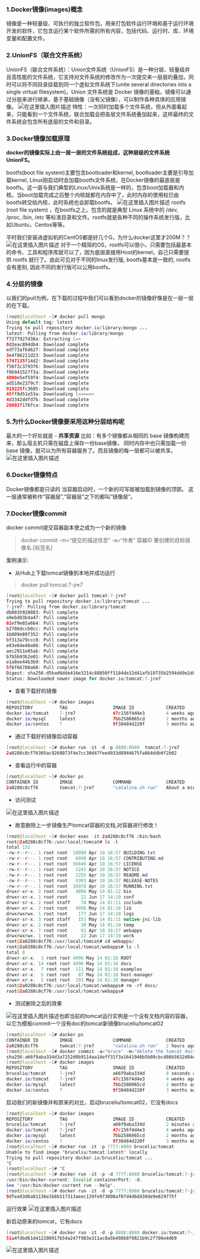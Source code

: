 ### 1.Docker镜像(images)概念

镜像是一种轻量级、可执行的独立软件包，用来打包软件运行环境和基于运行环境开发的软件，它包含运行某个软件所需的所有内容，包括代码、运行时、库、环境变量和配置文件。

### 2.UnionFS（联合文件系统）

UnionFS（联合文件系统）：Union文件系统（UnionFS）是一种分层、轻量级并且高性能的文件系统，它支持对文件系统的修改作为一次提交来一层层的叠加，同时可以将不同目录挂载到同一个虚拟文件系统下(unite several directories into a single virtual filesystem)。Union 文件系统是 Docker 镜像的基础。镜像可以通过分层来进行继承，基于基础镜像（没有父镜像），可以制作各种具体的应用镜像。
![在这里插入图片描述](https://img-blog.csdnimg.cn/20190728183733291.png?x-oss-process=image/watermark,type_ZmFuZ3poZW5naGVpdGk,shadow_10,text_aHR0cHM6Ly9ibG9nLmNzZG4ubmV0L0JydWNlTGl1X2NvZGU=,size_16,color_FFFFFF,t_70)
特性：一次同时加载多个文件系统，但从外面看起来，只能看到一个文件系统，联合加载会把各层文件系统叠加起来，这样最终的文件系统会包含所有底层的文件和目录。

### 3.Docker镜像加载原理

**docker的镜像实际上由一层一层的文件系统组成，这种层级的文件系统UnionFS。**

bootfs(boot file system)主要包含bootloader和kernel, bootloader主要是引导加载kernel, Linux刚启动时会加载bootfs文件系统，在Docker镜像的最底层是bootfs。这一层与我们典型的Linux/Unix系统是一样的，包含boot加载器和内核。当boot加载完成之后整个内核就都在内存中了，此时内存的使用权已由bootfs转交给内核，此时系统也会卸载bootfs。
![在这里插入图片描述](https://img-blog.csdnimg.cn/20190728183811559.png?x-oss-process=image/watermark,type_ZmFuZ3poZW5naGVpdGk,shadow_10,text_aHR0cHM6Ly9ibG9nLmNzZG4ubmV0L0JydWNlTGl1X2NvZGU=,size_16,color_FFFFFF,t_70)
rootfs (root file system) ，在bootfs之上。包含的就是典型 Linux 系统中的 /dev, /proc, /bin, /etc 等标准目录和文件。rootfs就是各种不同的操作系统发行版，比如Ubuntu，Centos等等。  

平时我们安装进虚拟机的CentOS都是好几个G，为什么docker这里才200M？？
![在这里插入图片描述](https://img-blog.csdnimg.cn/20190728184313118.png?x-oss-process=image/watermark,type_ZmFuZ3poZW5naGVpdGk,shadow_10,text_aHR0cHM6Ly9ibG9nLmNzZG4ubmV0L0JydWNlTGl1X2NvZGU=,size_16,color_FFFFFF,t_70)
对于一个精简的OS，rootfs可以很小，只需要包括最基本的命令、工具和程序库就可以了，因为底层直接用Host的kernel，自己只需要提供 rootfs 就行了。由此可见对于不同的linux发行版, bootfs基本是一致的, rootfs会有差别, 因此不同的发行版可以公用bootfs。

### 4.分层的镜像
以我们的pull为例，在下载的过程中我们可以看到docker的镜像好像是在一层一层的在下载。
```java
[root@localhost ~]# docker pull mongo
Using default tag: latest
Trying to pull repository docker.io/library/mongo ... 
latest: Pulling from docker.io/library/mongo
f7277927d38a: Extracting [=>                                                 ] 1.376 MB/43.92 MB
8d3eac894db4: Download complete 
edf72af6d627: Download complete 
3e4f86211d23: Download complete 
5747135f14d2: Download complete 
f56f2c3793f6: Download complete 
f8b941527f3a: Download complete 
4000e5ef59f4: Download complete 
ad518e2379cf: Download complete 
919225fc3685: Download complete 
45ff8d51e53a: Downloading [=====>                                             ] 12.43 MB/104.8 MB
4d3342ddfd7b: Download complete 
26002f176fca: Download complete 
```
### 5.为什么Docker镜像要采用这种分层结构呢
最大的一个好处就是 - **共享资源**
比如：有多个镜像都从相同的 base 镜像构建而来，那么宿主机只需在磁盘上保存一份base镜像，
同时内存中也只需加载一份 base 镜像，就可以为所有容器服务了。而且镜像的每一层都可以被共享。
![在这里插入图片描述](https://img-blog.csdnimg.cn/20190728184521905.png?x-oss-process=image/watermark,type_ZmFuZ3poZW5naGVpdGk,shadow_10,text_aHR0cHM6Ly9ibG9nLmNzZG4ubmV0L0JydWNlTGl1X2NvZGU=,size_16,color_FFFFFF,t_70)
### 6.Docker镜像特点
Docker镜像都是只读的 当容器启动时，一个新的可写层被加载到镜像的顶部。 这一层通常被称作“容器层”,“容器层”之下的都叫“镜像层”。
### 7.Docker镜像commit
docker commit提交容器副本使之成为一个新的镜像
>docker commit -m=“提交的描述信息” -a=“作者” 容器ID 要创建的目标镜像名:[标签名]

案例演示:
- 从Hub上下载tomcat镜像到本地并成功运行
>docker pull tomcat:7-jre7

```java
[root@localhost ~]# docker pull tomcat:7-jre7
Trying to pull repository docker.io/library/tomcat ... 
7-jre7: Pulling from docker.io/library/tomcat
db0035920883: Pull complete 
a9ebd83b4a47: Pull complete 
02ef9e65a664: Pull complete 
b2786dccb0cc: Pull complete 
1b809e89f352: Pull complete 
bf313a79ccc8: Pull complete 
e03e64e40a06: Pull complete 
aec2911e85ab: Pull complete 
b7b5b93b2e01: Pull complete 
e1a8ee44b3b9: Pull complete 
5f6f66788a60: Pull complete 
Digest: sha256:d5bad6dde416e3214c88850ff1184de32d41afb10735b2594dd9e2d8f001fdcd
Status: Downloaded newer image for docker.io/tomcat:7-jre7
```
- 查看下载好的镜像
```java
[root@localhost ~]# docker images
REPOSITORY          TAG                 IMAGE ID            CREATED             SIZE
docker.io/tomcat    7-jre7              47c156f4d4e3        4 weeks ago         359 MB
docker.io/mysql     latest              7bb2586065cd        2 months ago        477 MB
docker.io/centos    7                   9f38484d220f        3 months ago        202 MB
```
- 通过下载好的镜像启动容器
```java
[root@localhost ~]# docker run -it -d -p 8888:8080  tomcat:7-jre7
2a0288c8cf76305ac9268073f4e7cc30d47fee4033d8944675fa864ddb0f2b02
```
- 查看运行中的容器
```java
[root@localhost ~]# docker ps 
CONTAINER ID        IMAGE               COMMAND             CREATED              STATUS              PORTS                    NAMES
2a0288c8cf76        tomcat:7-jre7       "catalina.sh run"   About a minute ago   Up About a minute   0.0.0.0:8888->8080/tcp   optimistic_nobel
```
- 访问测试

![在这里插入图片描述](https://img-blog.csdnimg.cn/20190728204251711.png?x-oss-process=image/watermark,type_ZmFuZ3poZW5naGVpdGk,shadow_10,text_aHR0cHM6Ly9ibG9nLmNzZG4ubmV0L0JydWNlTGl1X2NvZGU=,size_16,color_FFFFFF,t_70)
- 故意删除上一步镜像生产tomcat容器的文档,对容器进行修改！
```java
[root@localhost ~]# docker exec -it 2a0288c8cf76 /bin/bash
root@2a0288c8cf76:/usr/local/tomcat# ls -l
total 132
-rw-r--r--. 1 root root  18099 Apr 10 16:57 BUILDING.txt
-rw-r--r--. 1 root root   6090 Apr 10 16:57 CONTRIBUTING.md
-rw-r--r--. 1 root root  56846 Apr 10 16:57 LICENSE
-rw-r--r--. 1 root root   1241 Apr 10 16:57 NOTICE
-rw-r--r--. 1 root root   3255 Apr 10 16:57 README.md
-rw-r--r--. 1 root root   9365 Apr 10 16:57 RELEASE-NOTES
-rw-r--r--. 1 root root  16978 Apr 10 16:57 RUNNING.txt
drwxr-xr-x. 2 root root   4096 May 14 01:12 bin
drwxr-xr-x. 1 root root     22 Jun 17 14:10 conf
drwxr-sr-x. 2 root staff    78 May 14 01:11 include
drwxr-xr-x. 2 root root   4096 May 14 01:10 lib
drwxrwxrwx. 1 root root    177 Jun 17 14:10 logs
drwxr-sr-x. 3 root staff   151 May 14 01:11 native-jni-lib
drwxr-xr-x. 2 root root     30 May 14 01:10 temp
drwxr-xr-x. 7 root root     81 Apr 10 16:57 webapps
drwxrwxrwx. 1 root root     22 Jun 17 14:10 work
root@2a0288c8cf76:/usr/local/tomcat# cd webapps/
root@2a0288c8cf76:/usr/local/tomcat/webapps# ls -l
total 8
drwxr-xr-x.  3 root root 4096 May 14 01:10 ROOT
drwxr-xr-x. 14 root root 4096 May 14 01:10 docs
drwxr-xr-x.  7 root root  111 May 14 01:10 examples
drwxr-xr-x.  5 root root   87 May 14 01:10 host-manager
drwxr-xr-x.  5 root root  103 May 14 01:10 manager
root@2a0288c8cf76:/usr/local/tomcat/webapps# rm -rf docs/
root@2a0288c8cf76:/usr/local/tomcat/webapps# 
```
- 测试删除之后的效果

![在这里插入图片描述](https://img-blog.csdnimg.cn/20190728204349875.png?x-oss-process=image/watermark,type_ZmFuZ3poZW5naGVpdGk,shadow_10,text_aHR0cHM6Ly9ibG9nLmNzZG4ubmV0L0JydWNlTGl1X2NvZGU=,size_16,color_FFFFFF,t_70)也即当前的tomcat运行实例是一个没有文档内容的容器，
以它为模板commit一个没有doc的tomcat新镜像bruceliu/tomcat02
```java
[root@localhost ~]# docker ps
CONTAINER ID        IMAGE               COMMAND             CREATED             STATUS              PORTS                    NAMES
2a0288c8cf76        tomcat:7-jre7       "catalina.sh run"   2 hours ago         Up 2 hours          0.0.0.0:8888->8080/tcp   optimistic_nobel
[root@localhost ~]# docker commit -a="bruce" -m="delete the tomcat docs" 2a0288c8cf76 bruceliu/tomcat:7-jre7
sha256:a66f9aba334d3a7252d0b9114aa14eff31f3a1641946b5b08cbcd86b5632d84e
[root@localhost ~]# docker images
REPOSITORY          TAG                 IMAGE ID            CREATED             SIZE
bruceliu/tomcat     7-jre7              a66f9aba334d        9 seconds ago       359 MB
docker.io/tomcat    7-jre7              47c156f4d4e3        4 weeks ago         359 MB
docker.io/mysql     latest              7bb2586065cd        2 months ago        477 MB
docker.io/centos    7                   9f38484d220f        3 months ago        202 MB
```
启动我们的新镜像并和原来的对比，启动bruceliu/tomcat02，它没有docs
```java
[root@localhost ~]# docker images
REPOSITORY          TAG                 IMAGE ID            CREATED             SIZE
bruceliu/tomcat     7-jre7              a66f9aba334d        2 minutes ago       359 MB
docker.io/tomcat    7-jre7              47c156f4d4e3        4 weeks ago         359 MB
docker.io/mysql     latest              7bb2586065cd        2 months ago        477 MB
docker.io/centos    7                   9f38484d220f        3 months ago        202 MB
[root@localhost ~]# docker run -it -p 7777:8080 bruceliu/tomcat
Unable to find image 'bruceliu/tomcat:latest' locally
Trying to pull repository docker.io/bruceliu/tomcat ... 
^C
[root@localhost ~]# ^C
[root@localhost ~]# docker run -it -p -d 7777:8080 bruceliu/tomcat:7-jre7
/usr/bin/docker-current: Invalid containerPort: -d.
See '/usr/bin/docker-current run --help'.
[root@localhost ~]# docker run -it -d -p 7777:8080 bruceliu/tomcat:7-jre7
9dfea93d6a81136e1b8b517313aeec129fe973008af07d4d6dd30de9e829775f
```
运行效果
![在这里插入图片描述](https://img-blog.csdnimg.cn/20190728204615935.png?x-oss-process=image/watermark,type_ZmFuZ3poZW5naGVpdGk,shadow_10,text_aHR0cHM6Ly9ibG9nLmNzZG4ubmV0L0JydWNlTGl1X2NvZGU=,size_16,color_FFFFFF,t_70)

新启动原来的tomcat，它有docs
```java
[root@localhost ~]# docker run -it -d -p 8888:8080 docker.io/tomcat:7-jre7
51a4fdbd61d412200917b54a247f983e311ac8a5b498b8f9821b9c2f706e4d69
```
![在这里插入图片描述](https://img-blog.csdnimg.cn/20190728204625199.png?x-oss-process=image/watermark,type_ZmFuZ3poZW5naGVpdGk,shadow_10,text_aHR0cHM6Ly9ibG9nLmNzZG4ubmV0L0JydWNlTGl1X2NvZGU=,size_16,color_FFFFFF,t_70)


